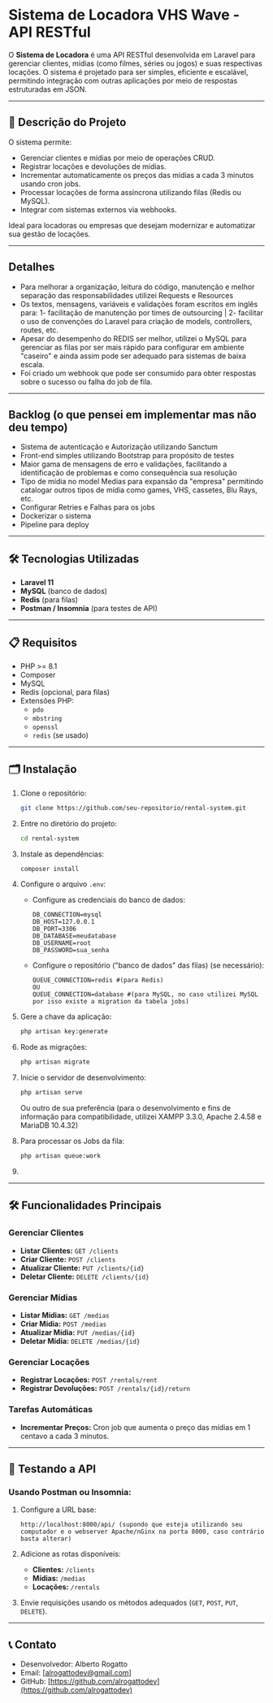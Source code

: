# Sistema de Locadora VHS Wave - API RESTful

O **Sistema de Locadora** é uma API RESTful desenvolvida em Laravel para gerenciar clientes, mídias (como filmes, séries ou jogos) e suas respectivas locações. O sistema é projetado para ser simples, eficiente e escalável, permitindo integração com outras aplicações por meio de respostas estruturadas em JSON.

---

## 🚀 **Descrição do Projeto**

O sistema permite:
- Gerenciar clientes e mídias por meio de operações CRUD.
- Registrar locações e devoluções de mídias.
- Incrementar automaticamente os preços das mídias a cada 3 minutos usando cron jobs.
- Processar locações de forma assíncrona utilizando filas (Redis ou MySQL).
- Integrar com sistemas externos via webhooks.

Ideal para locadoras ou empresas que desejam modernizar e automatizar sua gestão de locações.

---

## Detalhes
- Para melhorar a organização, leitura do código, manutenção e melhor separação das responsabilidades utilizei Requests e Resources 
- Os textos, mensagens, variáveis e validações foram escritos em inglês para: 1- facilitação de manutenção por times de outsourcing | 2- facilitar o uso de convenções do Laravel para criação de models, controllers, routes, etc.
- Apesar do desempenho do REDIS ser melhor, utilizei o MySQL para gerenciar as filas por ser mais rápido para configurar em ambiente "caseiro" e ainda assim pode ser adequado para sistemas de baixa escala.
- Foi criado um webhook que pode ser consumido para obter respostas sobre o sucesso ou falha do job de fila.

---

## Backlog (o que pensei em implementar mas não deu tempo)
- Sistema de autenticação e Autorização utilizando Sanctum
- Front-end simples utilizando Bootstrap para propósito de testes
- Maior gama de mensagens de erro e validações, facilitando a identificação de problemas e como consequência sua resolução
- Tipo de mídia no model Medias para expansão da "empresa" permitindo catalogar outros tipos de mídia como games, VHS, cassetes, Blu Rays, etc.
- Configurar Retries e Falhas para os jobs
- Dockerizar o sistema
- Pipeline para deploy
---

## 🛠️ **Tecnologias Utilizadas**

- **Laravel 11**
- **MySQL** (banco de dados)
- **Redis** (para filas)
- **Postman / Insomnia** (para testes de API)

---

## 📋 **Requisitos**

- PHP >= 8.1
- Composer
- MySQL
- Redis (opcional, para filas)
- Extensões PHP:
  - `pdo`
  - `mbstring`
  - `openssl`
  - `redis` (se usado)

---

## 🗂️ **Instalação**

1. Clone o repositório:
   ```bash
   git clone https://github.com/seu-repositorio/rental-system.git
   ```

2. Entre no diretório do projeto:
   ```bash
   cd rental-system
   ```

3. Instale as dependências:
   ```bash
   composer install
   ```

4. Configure o arquivo `.env`:
   - Configure as credenciais do banco de dados:
     ```env
     DB_CONNECTION=mysql
     DB_HOST=127.0.0.1
     DB_PORT=3306
     DB_DATABASE=meudatabase
     DB_USERNAME=root
     DB_PASSWORD=sua_senha
     ```
   - Configure o repositório ("banco de dados" das filas) (se necessário):
     ```env
     QUEUE_CONNECTION=redis #(para Redis)
     OU
     QUEUE_CONNECTION=database #(para MySQL, no caso utilizei MySQL por isso existe a migration da tabela jobs)
     ```

5. Gere a chave da aplicação:
   ```bash
   php artisan key:generate
   ```

6. Rode as migrações:
   ```bash
   php artisan migrate
   ```

7. Inicie o servidor de desenvolvimento:
   ```bash
   php artisan serve 
   ```
   Ou outro de sua preferência (para o desenvolvimento e fins de informação para compatibilidade, utilizei XAMPP 3.3.0, Apache 2.4.58 e MariaDB 10.4.32)

8. Para processar os Jobs da fila: 
    ```bash
    php artisan queue:work
    ```
9. 

---

## 🛠️ **Funcionalidades Principais**

### **Gerenciar Clientes**
- **Listar Clientes:** `GET /clients`
- **Criar Cliente:** `POST /clients`
- **Atualizar Cliente:** `PUT /clients/{id}`
- **Deletar Cliente:** `DELETE /clients/{id}`

### **Gerenciar Mídias**
- **Listar Mídias:** `GET /medias`
- **Criar Mídia:** `POST /medias`
- **Atualizar Mídia:** `PUT /medias/{id}`
- **Deletar Mídia:** `DELETE /medias/{id}`

### **Gerenciar Locações**
- **Registrar Locações:** `POST /rentals/rent`
- **Registrar Devoluções:** `POST /rentals/{id}/return`

### **Tarefas Automáticas**
- **Incrementar Preços:** Cron job que aumenta o preço das mídias em 1 centavo a cada 3 minutos.

---

## 🔧 **Testando a API**

### Usando Postman ou Insomnia:
1. Configure a URL base:
   ```plaintext
   http://localhost:8000/api/ (supondo que esteja utilizando seu computador e o webserver Apache/nGinx na porta 8000, caso contrário basta alterar)
   ```

2. Adicione as rotas disponíveis:
   - **Clientes:** `/clients`
   - **Mídias:** `/medias`
   - **Locações:** `/rentals`

3. Envie requisições usando os métodos adequados (`GET`, `POST`, `PUT`, `DELETE`).

---

## 📞 **Contato**

- Desenvolvedor: Alberto Rogatto
- Email: [alrogattodev@gmail.com]
- GitHub: [https://github.com/alrogattodev](https://github.com/alrogattodev)

